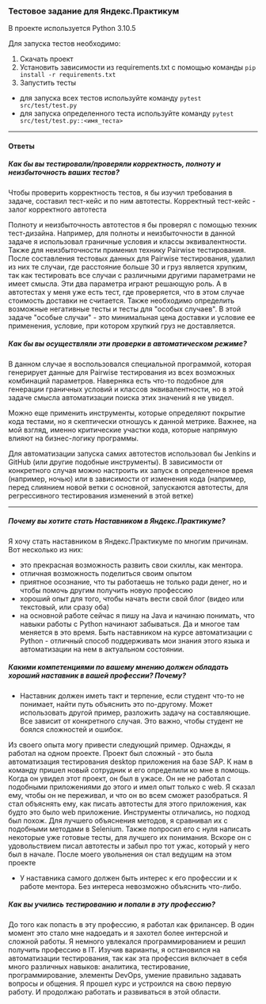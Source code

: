 ### Тестовое задание для Яндекс.Практикум

В проекте используется Python 3.10.5

Для запуска тестов необходимо:
1. Скачать проект
1. Установить зависимости из requirements.txt с помощью команды
`pip install -r requirements.txt`
1. Запустить тесты
- для запуска всех тестов используйте команду
`pytest src/test/test.py`
- для запуска определенного теста используйте команду
`pytest src/test/test.py::<имя_теста>`

---
#### Ответы
##### Как бы вы тестировали/проверяли корректность, полноту и неизбыточность ваших тестов?
Чтобы проверить корректность тестов, я бы изучил требования в задаче, составил тест-кейс и по ним автотесты. Корректный тест-кейс - залог корректного автотеста

Полноту и неизбыточность автотестов я бы проверял с помощью техник тест-дизайна. Например, для полноты и неизбыточности в данной задаче я использовал граничные условия и классы эквивалентности. Также для неизбыточности применил технику Pairwise тестирования. После составления тестовых данных для Pairwise тестирования, удалил из них те случаи, где расстояние больше 30 и груз является хрупким, так как тестировать все случаи с различными другими параметрами не имеет смысла. Эти два параметра играют решающую роль. А в автотестах у меня уже есть тест, где проверяется, что в этом случае стоимость доставки не считается. Также необходимо определить возможные негативные тесты и тесты для "особых случаев". В этой задаче "особые случаи" - это минимальная цена доставки и условие ее применения, условие, при котором хрупкий груз не доставляется.

##### Как бы вы осуществляли эти проверки в автоматическом режиме? 

В данном случае я воспользовался специальной программой, которая генерирует данные для Pairwise тестирования из всех возможных комбинаций параметров. Наверняка есть что-то подобное для генерации граничных условий и классов эквивалентности, но в этой задаче смысла автоматизации поиска этих значений я не увидел. 

Можно еще применить инструменты, которые определяют покрытие кода тестами, но я скептически отношусь к данной метрике. Важнее, на мой взгляд, именно критические участки кода, которые напрямую влияют на бизнес-логику программы. 


Для автоматизации запуска самих автотестов использовал бы Jenkins и GitHub (или другие подобные инструменты). 
В зависимости от конкретного случая можно настроить их запуск в определенное время (например, ночью) или в зависимости от изменения кода (например, перед слиянием новой ветки с основной, запускаются автотесты, для регрессивного тестирования изменений в этой ветке)

---
##### Почему вы хотите стать Наставником в Яндекс.Практикуме?

Я хочу стать наставником в Яндекс.Практикуме по многим причинам. Вот несколько из них:

- это прекрасная возможность развить свои скиллы, как ментора. 
- отличная возможность поделиться своим опытом
- приятное осознание, что ты работаешь не только ради денег, но и чтобы помочь другим получить новую профессию
- хороший опыт для того, чтобы начать вести свой блог (видео или текстовый, или сразу оба)
- на основной работе сейчас я пишу на Java и начинаю понимать, что навыки работы с Python начинают забываться. Да и многое там меняется в это время. Быть наставником на курсе автоматизации с Python - отличный способ поддерживать мои знания этого языка и автоматизации на нем в актуальном состоянии.

##### Какими компетенциями по вашему мнению должен обладать хороший наставник в вашей профессии? Почему?

- Наставник должен иметь такт и терпение, если студент что-то не понимает, найти путь объяснить это по-другому. Может использовать другой пример, разложить задачу на составляющие. Все зависит от конкретного случая. Это важно, чтобы студент не боялся сложностей и ошибок. 

Из своего опыта могу привести следующий пример. Однажды, я работал на одном проекте. Проект был сложный - это была автоматизация тестирования desktop приложения на базе SAP. К нам в команду пришел новый сотрудник и его определили ко мне в помощь. Когда он увидел этот проект, он был в ужасе. Он не не работал с подобными приложениями до этого и имел опыт только с web. Я сказал ему, чтобы он не переживал, и что он во всем сможет разобраться. Я стал объяснять ему, как писать автотесты для этого приложения, как будто это было web приложение. Инструменты отличались, но подход был похож. Для лучшего объяснения методов, я сравнивал их с подобными методами в Selenium. Также попросил его с нуля написать некоторые уже готовые тесты, для лучшего их понимания. Вскоре он с удовольствием писал автотесты и забыл про тот ужас, который у него был в начале. После моего увольнения он стал ведущим на этом проекте

- У наставника самого должен быть интерес к его профессии и к работе ментора. Без интереса невозможно объяснить что-либо. 

##### Как вы учились тестированию и попали в эту профессию?

До того как попасть в эту профессию, я работал как фрилансер. В один момент это стало мне надоедать и я захотел более интерсной и сложной работы. Я немного увлекался программированием и решил получить профессию в IT. Изучив варианты, я остановился на автоматизации тестирования, так как эта профессия включает в себя много различных навыков: аналитика, тестирование, программирование, элементы DevOps, умение правильно задавать вопросы и общения. Я прошел курс и устроился на свою первую работу. И продолжаю работать и развиваться в этой области.


